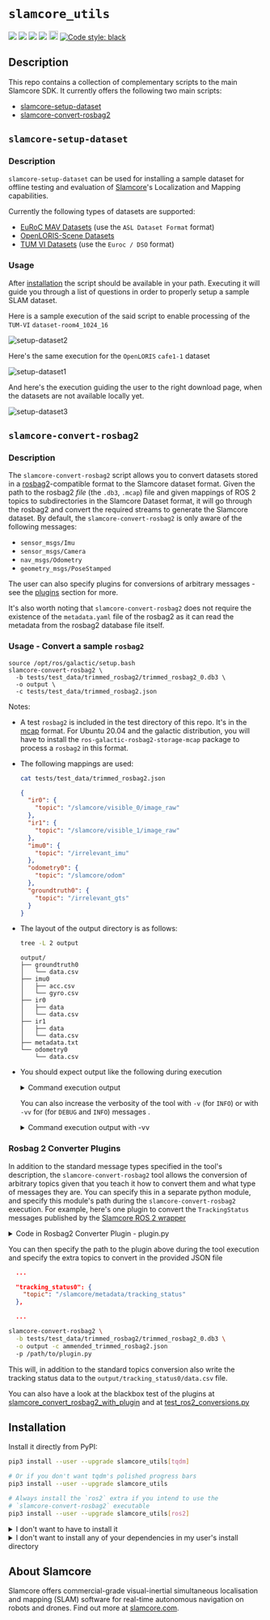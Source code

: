 # `slamcore_utils`

<a href="https://github.com/slamcore/slamcore_utils/actions" alt="CI">
<img src="https://github.com/slamcore/slamcore_utils/actions/workflows/ci.yml/badge.svg" /></a>

<a href="https://github.com/slamcore/slamcore_utils/blob/master/LICENSE.md" alt="LICENSE">
<img src="https://img.shields.io/github/license/slamcore/slamcore_utils.svg" /></a>
<a href="https://pypi.org/project/slamcore_utils/" alt="pypi">
<img src="https://img.shields.io/pypi/pyversions/slamcore_utils.svg" /></a>
<a href="https://github.com/slamcore/slamcore_utils/actions" alt="lint">
<img src="https://img.shields.io/badge/checks-mypy%2C%20pyright-brightgreen" /></a>
<a href="https://badge.fury.io/py/slamcore_utils">
<img src="https://badge.fury.io/py/slamcore-utils.svg" alt="PyPI version" height="18"></a>
<!-- <a href="https://pepy.tech/project/slamcore_utils"> -->
<!-- <img alt="Downloads" src="https://pepy.tech/badge/slamcore_utils"></a> -->
<a href="https://github.com/psf/black">
<img alt="Code style: black" src="https://img.shields.io/badge/code%20style-black-000000.svg"></a>

## Description

<!-- Change this when we add more scripts -->

This repo contains a collection of complementary scripts to the main Slamcore
SDK. It currently offers the following two main scripts:

- [slamcore-setup-dataset](#slamcore-setup-dataset)
- [slamcore-convert-rosbag2](#slamcore-convert-rosbag2)

## `slamcore-setup-dataset`

### Description

`slamcore-setup-dataset` can be used for installing a sample dataset for
offline testing and evaluation of [Slamcore][slamcore]'s Localization and
Mapping capabilities.

Currently the following types of datasets are supported:

- [EuRoC MAV Datasets](https://projects.asl.ethz.ch/datasets/doku.php?id=kmavvisualinertialdatasets) (use the `ASL Dataset Format` format)
- [OpenLORIS-Scene Datasets](https://lifelong-robotic-vision.github.io/dataset/scene)
- [TUM VI Datasets](https://vision.in.tum.de/data/datasets/visual-inertial-dataset) (use the `Euroc / DSO` format)

### Usage

After [installation](#installation) the script should be available in your path.
Executing it will guide you through a list of questions in order to properly
setup a sample SLAM dataset.

Here is a sample execution of the said script to enable processing of the `TUM-VI`
`dataset-room4_1024_16`

![setup-dataset2](https://github.com/slamcore/slamcore_utils/raw/master/share/images/slamcore-setup-dataset2.gif)

Here's the same execution for the `OpenLORIS` `cafe1-1` dataset

![setup-dataset1](https://github.com/slamcore/slamcore_utils/raw/master/share/images/slamcore-setup-dataset1.gif)

And here's the execution guiding the user to the right download page, when
the datasets are not available locally yet.

![setup-dataset3](https://github.com/slamcore/slamcore_utils/raw/master/share/images/slamcore-setup-dataset3.gif)

## `slamcore-convert-rosbag2`

### Description

The `slamcore-convert-rosbag2` script allows you to convert datasets stored in
a [rosbag2](https://github.com/ros2/rosbag2)-compatible format to the Slamcore
dataset format. Given the path to the rosbag2 _file_ (the `.db3`, `.mcap`) file
and given mappings of ROS 2 topics to subdirectories in the Slamcore Dataset
format, it will go through the rosbag2 and convert the required streams to
generate the Slamcore dataset. By default, the `slamcore-convert-rosbag2` is
only aware of the following messages:

- `sensor_msgs/Imu`
- `sensor_msgs/Camera`
- `nav_msgs/Odometry`
- `geometry_msgs/PoseStamped`

The user can also specify plugins for conversions of arbitrary messages - see
the [plugins](#rosbag-2-converter-plugins) section for more.

It's also worth noting that `slamcore-convert-rosbag2` does not require the
existence of the `metadata.yaml` file of the rosbag2 as it can read the metadata
from the rosbag2 database file itself.

### Usage - Convert a sample `rosbag2`

```
source /opt/ros/galactic/setup.bash
slamcore-convert-rosbag2 \
  -b tests/test_data/trimmed_rosbag2/trimmed_rosbag2_0.db3 \
  -o output \
  -c tests/test_data/trimmed_rosbag2.json
```

Notes:

- A test `rosbag2` is included in the test directory of this repo. It's in the
  [mcap](https://mcap.dev/getting-started/ros-2.html) format. For Ubuntu 20.04
  and the galactic distribution, you will have to install the
  `ros-galactic-rosbag2-storage-mcap` package to process a `rosbag2` in this
  format.
- The following mappings are used:

  ```sh
  cat tests/test_data/trimmed_rosbag2.json
  ```

  ```json
  {
    "ir0": {
      "topic": "/slamcore/visible_0/image_raw"
    },
    "ir1": {
      "topic": "/slamcore/visible_1/image_raw"
    },
    "imu0": {
      "topic": "/irrelevant_imu"
    },
    "odometry0": {
      "topic": "/slamcore/odom"
    },
    "groundtruth0": {
      "topic": "/irrelevant_gts"
    }
  }
  ```

- The layout of the output directory is as follows:

  ```sh
  tree -L 2 output
  ```

  ```text
  output/
  ├── groundtruth0
  │   └── data.csv
  ├── imu0
  │   ├── acc.csv
  │   └── gyro.csv
  ├── ir0
  │   ├── data
  │   └── data.csv
  ├── ir1
  │   ├── data
  │   └── data.csv
  ├── metadata.txt
  └── odometry0
      └── data.csv
  ```

- You should expect output like the following during execution
  <details>
    <summary>Command execution output</summary>

  ```text
  13:25:24 | WARNING  -  Output path already exists. Overwriting it...
  13:25:24 | WARNING  -

  Configuration:
  ===============

    - Input bag file            : tests/test_data/trimmed_rosbag2/trimmed_rosbag2_0.db3
    - Storage                   : sqlite3
    - Output directory          : output
    - Converter plugins 0       : None
    - Overwrite output directory: True



  INFO | 1685528724.276752680 | rosbag2_storage | Opened database 'tests/test_data/trimmed_rosbag2/trimmed_rosbag2_0.db3' for READ_ONLY.
  INFO | 1685528724.360516990 | rosbag2_storage | Opened database 'tests/test_data/trimmed_rosbag2/trimmed_rosbag2_0.db3' for READ_ONLY.
  13:25:24 | WARNING  -  Finished converting tests/test_data/trimmed_rosbag2/trimmed_rosbag2_0.db3 -> output .
  ```

  </details>

  You can also increase the verbosity of the tool with `-v` (for `INFO`) or with
  `-vv` for (for `DEBUG` and `INFO`) messages .

  <details>
    <summary>Command execution output with -vv</summary>

  ```text
  13:26:01 | INFO     -  Determined storage type sqlite3 from file extension .db3
  13:26:01 | WARNING  -  Output path already exists. Overwriting it...
  13:26:01 | WARNING  -

  Configuration:
  ===============

    - Input bag file            : tests/test_data/trimmed_rosbag2/trimmed_rosbag2_0.db3
    - Storage                   : sqlite3
    - Output directory          : output
    - Converter plugins 0       : None
    - Overwrite output directory: True



  INFO | 1685528761.113749019 | rosbag2_storage | Opened database 'tests/test_data/trimmed_rosbag2/trimmed_rosbag2_0.db3' for READ_ONLY.
  INFO | 1685528761.195022167 | rosbag2_storage | Opened database 'tests/test_data/trimmed_rosbag2/trimmed_rosbag2_0.db3' for READ_ONLY.
  13:26:01 | DEBUG    -  Rosbag metadata:


  Files:             tests/test_data/trimmed_rosbag2/trimmed_rosbag2_0.db3
  Bag size:          36.4 MiB
  Storage id:        sqlite3
  Duration:          16.350s
  Start:             May 31 2023 10:55:05.54 (1685519705.54)
  End:               May 31 2023 10:55:21.404 (1685519721.404)
  Messages:          94576
  Topic information: Topic: /irrelevant_gts | Type: geometry_msgs/msg/PoseStamped | Count: 490 | Serialization Format: cdr
                    Topic: /irrelevant_imu | Type: sensor_msgs/msg/Imu | Count: 817 | Serialization Format: cdr
                    Topic: /slamcore/accel | Type: sensor_msgs/msg/Imu | Count: 34530 | Serialization Format: cdr
                    Topic: /slamcore/gyro | Type: sensor_msgs/msg/Imu | Count: 34530 | Serialization Format: cdr
                    Topic: /slamcore/metadata/distance_travelled | Type: std_msgs/msg/Float64 | Count: 3453 | Serialization Format: cdr
                    Topic: /slamcore/metadata/num_features | Type: std_msgs/msg/Int64 | Count: 3453 | Serialization Format: cdr
                    Topic: /slamcore/metadata/slam_event | Type: slamcore_msgs/msg/SLAMEvent | Count: 3 | Serialization Format: cdr
                    Topic: /slamcore/metadata/tracked_features | Type: std_msgs/msg/Int64 | Count: 6906 | Serialization Format: cdr
                    Topic: /slamcore/metadata/tracking_status | Type: slamcore_msgs/msg/TrackingStatus | Count: 3454 | Serialization Format: cdr
                    Topic: /slamcore/odom | Type: nav_msgs/msg/Odometry | Count: 3453 | Serialization Format: cdr
                    Topic: /slamcore/pose | Type: geometry_msgs/msg/PoseStamped | Count: 3453 | Serialization Format: cdr
                    Topic: /slamcore/visible_0/camera_info | Type: sensor_msgs/msg/CameraInfo | Count: 7 | Serialization Format: cdr
                    Topic: /slamcore/visible_0/image_raw | Type: sensor_msgs/msg/Image | Count: 11 | Serialization Format: cdr
                    Topic: /slamcore/visible_1/camera_info | Type: sensor_msgs/msg/CameraInfo | Count: 8 | Serialization Format: cdr
                    Topic: /slamcore/visible_1/image_raw | Type: sensor_msgs/msg/Image | Count: 8 | Serialization Format: cdr

  13:26:01 | INFO     -  Validating input config file and contents of rosbag...
  13:26:01 | DEBUG    -  Mapping Infrared        - /slamcore/visible_0/image_raw -> ir0...
  13:26:01 | DEBUG    -  Mapping Infrared        - /slamcore/visible_1/image_raw -> ir1...
  13:26:01 | DEBUG    -  Mapping Imu             - /irrelevant_imu -> imu0...
  13:26:01 | DEBUG    -  Mapping Odometry        - /slamcore/odom -> odometry0...
  13:26:01 | DEBUG    -  Mapping GroundTruth     - /irrelevant_gts -> groundtruth0...
  13:26:01 | INFO     -  Consuming rosbag...
  13:26:01 | INFO     -  Consumed rosbag.
  13:26:01 | INFO     -  Flushing pending data...
  13:26:01 | INFO     -  Flushed pending data.
  13:26:01 | WARNING  -  Finished converting tests/test_data/trimmed_rosbag2/trimmed_rosbag2_0.db3 -> output .
  ```

  </details>

### Rosbag 2 Converter Plugins

In addition to the standard message types specified in the tool's description,
the `slamcore-convert-rosbag2` tool allows the conversion of arbitrary topics
given that you teach it how to convert them and what type of messages they are.
You can specify this in a separate python module, and specify this module's
path during the `slamcore-convert-rosbag2` execution. For example, here's one
plugin to convert the `TrackingStatus` messages published by the [Slamcore ROS 2
wrapper](https://docs.slamcore.com/release_23.01/ros2-wrapper.html)

<details>
  <summary>Code in Rosbag2 Converter Plugin - plugin.py</summary>

```python
from slamcore_utils import DatasetSubdirWriter, MeasurementType
from slamcore_utils.ros2 import Ros2ConverterPlugin

class TrackingStatusWriter(DatasetSubdirWriter):
    def __init__(self, directory):
        super().__init__(directory=directory)

        self.ofs_tracking_status = (self.directory / "data.csv").open("w", newline="")
        self.csv_tracking_status = csv.writer(self.ofs_tracking_status, delimiter=",")
        self.csv_tracking_status.writerow(["tracking_status_val", "tracking_status_str"])

    def write(self, msg):
        if msg.data is TrackingStatus.NOT_INITIALISED:
            self.csv_tracking_status.writerow([msg.data, "NOT_INITIALISED"])
        elif msg.data is TrackingStatus.OK:
            self.csv_tracking_status.writerow([msg.data, "OK"])
        elif msg.data is TrackingStatus.LOST:
            self.csv_tracking_status.writerow([msg.data, "LOST"])
        else:
            logger.error(f"Unknown TrackingStatus {msg.data}")

    def teardown(self):
        self.ofs_tracking_status.close()

converter_plugins = [
    Ros2ConverterPlugin(
        writer_type=TrackingStatusWriter,
        measurement_type=MeasurementType(
            name="TrackingStatus", shortname="tracking_status", is_camera=False
        ),
        topic_type="slamcore_msgs/msg/TrackingStatus",
    ),
  ]
```

</details>

You can then specify the path to the plugin above during the tool execution and
specify the extra topics to convert in the provided JSON file

```json
  ...

  "tracking_status0": {
    "topic": "/slamcore/metadata/tracking_status"
  },

  ...
```

```sh
slamcore-convert-rosbag2 \
  -b tests/test_data/trimmed_rosbag2/trimmed_rosbag2_0.db3 \
  -o output -c ammended_trimmed_rosbag2.json
  -p /path/to/plugin.py
```

This will, in addition to the standard topics conversion also write the
tracking status data to the `output/tracking_status0/data.csv` file.

You can also have a look at the blackbox test of the plugins at
[slamcore_convert_rosbag2_with_plugin](tests/test_data/executables/slamcore_convert_rosbag2_with_plugin)
and at
[test_ros2_conversions.py](tests/test_ros2_conversions.py)

## Installation

Install it directly from PyPI:

```sh
pip3 install --user --upgrade slamcore_utils[tqdm]

# Or if you don't want tqdm's polished progress bars
pip3 install --user --upgrade slamcore_utils

# Always install the `ros2` extra if you intend to use the
# `slamcore-convert-rosbag2` executable
pip3 install --user --upgrade slamcore_utils[ros2]
```

<details>
  <summary>I don't want to have to install it</summary>

Make sure the project dependencies are installed:

```sh
pip3 install -r requirements.txt
```

Then adjust your `PYTHONPATH` variable and run accordingly:

```sh
git clone https://github.com/slamcore/slamcore_utils
cd slamcore_utils
export PYTHONPATH=$PYTHONPATH:$PWD
./slamcore_utils/scripts/setup_dataset.py
```

</details>

<details>
  <summary>I don't want to install any of your dependencies in my user's install directory</summary>

Consider using either [pipx](https://github.com/pypa/pipx) or
[poetry](https://github.com/python-poetry/poetry) to install this package and
its dependencies isolated in a virtual environment:

```sh
git clone https://github.com/slamcore/slamcore_utils
cd slamcore_utils
poetry install
poetry shell

# the executables should now be available in your $PATH
setup-dataset
```

</details>

## About Slamcore

Slamcore offers commercial-grade visual-inertial
simultaneous localisation and mapping (SLAM) software for real-time autonomous
navigation on robots and drones. Find out more at [slamcore.com][slamcore].

[slamcore]: https://www.slamcore.com/
